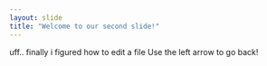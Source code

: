```yaml
---
layout: slide
title: "Welcome to our second slide!"
---
```

uff.. finally i figured how to edit a file
Use the left arrow to go back!
